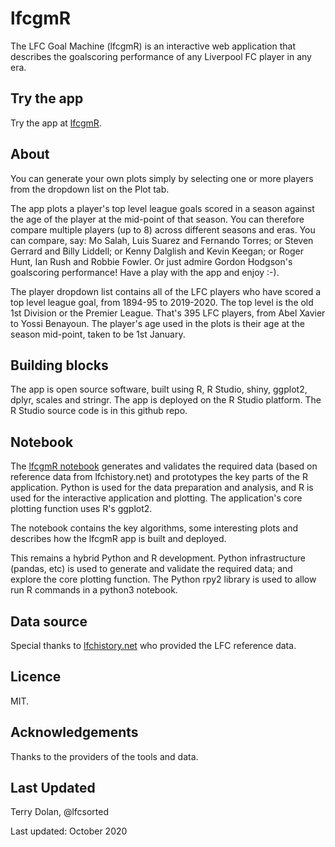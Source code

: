 # lfcgmR
The LFC Goal Machine (lfcgmR) is an interactive web application that describes the goalscoring performance of any Liverpool FC player in any era. 

## Try the app
Try the app at [lfcgmR](https://terrydolan.shinyapps.io/lfcgmR). 

## About
You can generate your own plots simply by selecting one or more players from the dropdown list on the Plot tab.

The app plots a player's top level league goals scored in a season against the age of the player at the mid-point of that season. You can therefore compare multiple players (up to 8) across different seasons and eras. You can compare, say: Mo Salah, Luis Suarez and Fernando Torres; or Steven Gerrard and Billy Liddell; or Kenny Dalglish and Kevin Keegan; or Roger Hunt, Ian Rush and Robbie Fowler. Or just admire Gordon Hodgson's goalscoring performance! Have a play with the app and enjoy :-).

The player dropdown list contains all of the LFC players who have scored a top level league goal, from 1894-95 to 2019-2020. The top level is the old 1st Division or the Premier League. That's 395 LFC players, from Abel Xavier to Yossi Benayoun. The player's age used in the plots is their age at the season mid-point, taken to be 1st January.

## Building blocks
The app is open source software, built using R, R Studio, shiny, ggplot2, dplyr, scales and stringr. The app is deployed on the R Studio platform. The R Studio source code is in this github repo.

## Notebook
The [lfcgmR notebook](http://nbviewer.ipython.org/github/terrydolan/lfcgmR/blob/master/lfcgmR.ipynb) generates and validates the required data (based on reference data from lfchistory.net) and prototypes the key parts of the R application. Python is used for the data preparation and analysis, and R is used for the interactive application and plotting. The application's core plotting function uses R's ggplot2.

The notebook contains the key algorithms, some interesting plots and describes how the lfcgmR app is built and deployed.

This remains a hybrid Python and R development. Python infrastructure (pandas, etc) is used to generate and validate the required data; and explore the core plotting function. The Python rpy2 library is used to allow run R commands in a python3 notebook.

## Data source
Special thanks to [lfchistory.net](https://www.lfchistory.net) who provided the LFC reference data.

## Licence

MIT. 

## Acknowledgements

Thanks to the providers of the tools and data.
  
## Last Updated
Terry Dolan, @lfcsorted

Last updated: October 2020
